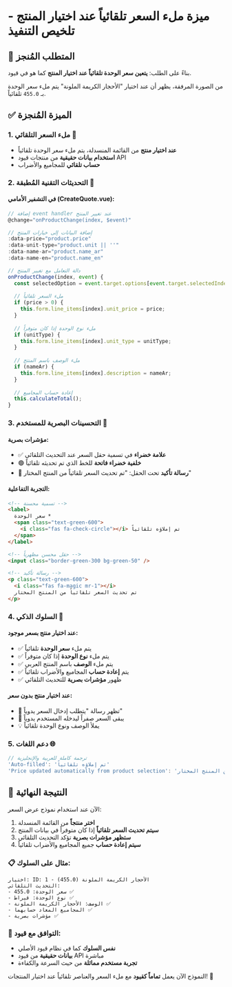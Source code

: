 # ميزة ملء السعر تلقائياً عند اختيار المنتج - تلخيص التنفيذ

## 🎯 المتطلب المُنجز

بناءً على الطلب: **يتعين سعر الوحدة تلقائياً عند اختيار المنتج** كما هو في قيود.

من الصورة المرفقة، يظهر أن عند اختيار "الأحجار الكريمة الملونة" يتم ملء سعر الوحدة بـ `455.0` تلقائياً.

## ✅ الميزة المُنجزة

### 1. ملء السعر التلقائي 🚀
- **عند اختيار منتج** من القائمة المنسدلة، يتم ملء سعر الوحدة تلقائياً
- **استخدام بيانات حقيقية** من منتجات قيود API 
- **حساب تلقائي** للمجاميع والأضراب

### 2. التحديثات التقنية المُطبقة 🔧

#### في التشفير الأمامي (CreateQuote.vue):
```javascript
// إضافة event handler عند تغيير المنتج
@change="onProductChange(index, $event)"

// إضافة البيانات إلى خيارات المنتج
:data-price="product.price"
:data-unit-type="product.unit || ''"
:data-name-ar="product.name_ar"
:data-name-en="product.name_en"

// دالة التعامل مع تغيير المنتج
onProductChange(index, event) {
  const selectedOption = event.target.options[event.target.selectedIndex];
  
  // ملء السعر تلقائياً
  if (price > 0) {
    this.form.line_items[index].unit_price = price;
  }
  
  // ملء نوع الوحدة إذا كان متوفراً
  if (unitType) {
    this.form.line_items[index].unit_type = unitType;
  }
  
  // ملء الوصف باسم المنتج
  if (nameAr) {
    this.form.line_items[index].description = nameAr;
  }
  
  // إعادة حساب المجاميع
  this.calculateTotal();
}
```

### 3. التحسينات البصرية للمستخدم 🎨

#### مؤشرات بصرية:
- ✅ **علامة خضراء** في تسمية حقل السعر عند التحديث التلقائي
- 🟢 **خلفية خضراء فاتحة** للخط الذي تم تحديثه تلقائياً
- 💚 **رسالة تأكيد** تحت الحقل: "تم تحديث السعر تلقائياً من المنتج المختار"

#### التجربة التفاعلية:
```html
<!-- تسمية محسنة -->
<label>
  سعر الوحدة *
  <span class="text-green-600">
    <i class="fas fa-check-circle"></i> تم إملاؤه تلقائياً
  </span>
</label>

<!-- حقل محسن مظهرياً -->
<input class="border-green-300 bg-green-50" />

<!-- رسالة تأكيد -->
<p class="text-green-600">
  <i class="fas fa-magic mr-1"></i>
  تم تحديث السعر تلقائياً من المنتج المختار
</p>
```

### 4. السلوك الذكي 🧠

#### عند اختيار منتج بسعر موجود:
- ✅ يتم ملء **سعر الوحدة** تلقائياً
- ✅ يتم ملء **نوع الوحدة** إذا كان متوفراً
- ✅ يتم ملء **الوصف** باسم المنتج العربي
- ✅ يتم **إعادة حساب** المجاميع والأضراب تلقائياً
- ✅ ظهور **مؤشرات بصرية** للتحديث التلقائي

#### عند اختيار منتج بدون سعر:
- 🔄 تظهر رسالة "يتطلب إدخال السعر يدوياً"
- 📝 يبقى السعر صفراً ليدخله المستخدم يدوياً
- 💡 يملأ الوصف ونوع الوحدة تلقائياً

### 5. دعم اللغات 🌐
```javascript
// ترجمة كاملة للعربية والإنجليزية
'Auto-filled': 'تم إملاؤه تلقائياً'
'Price updated automatically from product selection': 'تم تحديث السعر تلقائياً من المنتج المختار'
```

## 🚀 النتيجة النهائية

الآن عند استخدام نموذج عرض السعر:

1. **اختر منتجاً** من القائمة المنسدلة
2. **سيتم تحديث السعر تلقائياً** إذا كان متوفراً في بيانات المنتج
3. **ستظهر مؤشرات بصرية** تؤكد التحديث التلقائي
4. **سيتم إعادة حساب** جميع المجاميع والأضراب تلقائياً

### 📋 مثال على السلوك:

```
اختيار: ID: 1 - الأحجار الكريمة الملونة (455.0)
التحديث التلقائي:
- سعر الوحدة: 455.0 ✅
- نوع الوحدة: قيراط ✅  
- الوصف: الأحجار الكريمة الملونة ✅
- المجاميع المعاد حسابهما ✅
- مؤشرات بصرية ✅
```

### 🎯 التوافق مع قيود:
- **نفس السلوك** كما في نظام قيود الأصلي
- **بيانات حقيقية** من قيود API مباشرة
- **تجربة مستخدم مماثلة** من حيث السرعة والكفاءة

النموذج الآن يعمل **تماماً كقيود** مع ملء السعر والعناصر تلقائياً عند اختيار المنتجات! 🎉
